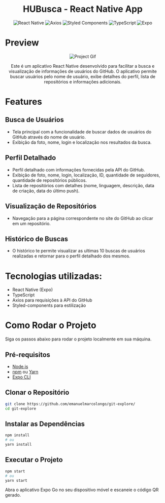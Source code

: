 <h1 align="center"> HUBusca - React Native App</h1>
<p align="center">
  <img alt="React Native" src="https://img.shields.io/badge/React_Native-20232A?style=for-the-badge&logo=react&logoColor=61DAFB" />
  <img alt="Axios" src="https://img.shields.io/badge/axios-671ddf?&style=for-the-badge&logo=axios&logoColor=white" />
  <img alt="Styled Components" src="https://img.shields.io/badge/styled--components-DB7093?style=for-the-badge&logo=styled-components&logoColor=white" />
  <img alt="TypeScript" src="https://img.shields.io/badge/TypeScript-007ACC?style=for-the-badge&logo=typescript&logoColor=white" />
  <img alt="Expo" src="https://img.shields.io/badge/Expo-1B1F23?style=for-the-badge&logo=expo&logoColor=white" />
</p>

# Preview
 

<p align="center">
  <img alt="Project Gif" src="https://github.com/emanuelmarcolongo/git-explore/blob/master/assets/projectView.gif?raw=true" />
</p>


<p align="center">
Este é um aplicativo React Native desenvolvido para facilitar a busca e visualização de informações de usuários do GitHub.
  O aplicativo permite buscar usuários pelo nome de usuário, exibe detalhes do perfil, lista de repositórios e informações adicionais.
</p>


# Features

## Busca de Usuários
- Tela principal com a funcionalidade de buscar dados de usuários do GitHub através do nome de usuário.
- Exibição da foto, nome, login e localização nos resultados da busca.

## Perfil Detalhado
- Perfil detalhado com informações fornecidas pela API do GitHub.
- Exibição de foto, nome, login, localização, ID, quantidade de seguidores, quantidade de repositórios públicos.
- Lista de repositórios com detalhes (nome, linguagem, descrição, data de criação, data do último push).

  
## Visualização de Repositórios
- Navegação para a página correspondente no site do GitHub ao clicar em um repositório.

## Histórico de Buscas
- O histórico te permite visualizar as ultimas 10 buscas de usuários realizadas e retornar para o perfil detalhado dos mesmos.

# Tecnologias utilizadas:
   - React Native (Expo)
   - TypeScript
   - Axios para requisições à API do GitHub
   - Styled-components para estilização


# Como Rodar o Projeto

Siga os passos abaixo para rodar o projeto localmente em sua máquina.

## Pré-requisitos
- [Node.js](https://nodejs.org/)
- [npm](https://www.npmjs.com/) ou [Yarn](https://yarnpkg.com/)
- [Expo CLI](https://docs.expo.dev/get-started/installation/)

## Clonar o Repositório
```bash
git clone https://github.com/emanuelmarcolongo/git-explore/
cd git-explore
```

## Instalar as Dependências
```bash
npm install
# ou
yarn install
```

## Executar o Projeto

```bash
npm start
# ou
yarn start
```

Abra o aplicativo Expo Go no seu dispositivo móvel e escaneie o código QR gerado.

 
